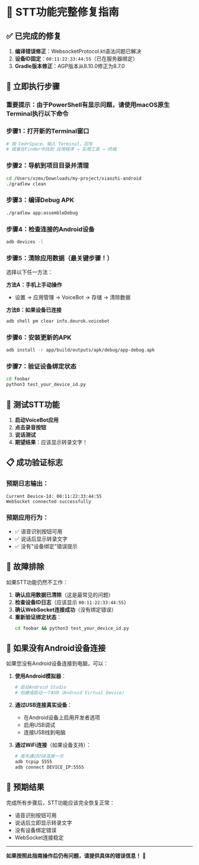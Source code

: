 # 🎯 STT功能完整修复指南

## ✅ 已完成的修复

1. **编译错误修正**：WebsocketProtocol.kt语法问题已解决
2. **设备ID固定**：`00:11:22:33:44:55`（已在服务器绑定）
3. **Gradle版本修正**：AGP版本从8.10.0修正为8.7.0

## 🚀 立即执行步骤

### 重要提示：由于PowerShell有显示问题，请使用macOS原生Terminal执行以下命令

### 步骤1：打开新的Terminal窗口
```bash
# 按 Cmd+Space，输入 Terminal，回车
# 或者在Finder中找到 应用程序 → 实用工具 → 终端
```

### 步骤2：导航到项目目录并清理
```bash
cd /Users/xzmx/Downloads/my-project/xiaozhi-android
./gradlew clean
```

### 步骤3：编译Debug APK
```bash
./gradlew app:assembleDebug
```

### 步骤4：检查连接的Android设备
```bash
adb devices -l
```

### 步骤5：清除应用数据（最关键步骤！）
选择以下任一方法：

**方法A：手机上手动操作**
- 设置 → 应用管理 → VoiceBot → 存储 → 清除数据

**方法B：如果设备已连接**
```bash
adb shell pm clear info.dourok.voicebot
```

### 步骤6：安装更新的APK
```bash
adb install -r app/build/outputs/apk/debug/app-debug.apk
```

### 步骤7：验证设备绑定状态
```bash
cd foobar
python3 test_your_device_id.py
```

## 🎯 测试STT功能

1. **启动VoiceBot应用**
2. **点击录音按钮**
3. **说话测试**
4. **期望结果**：应该显示转录文字！

## 📋 成功验证标志

### 预期日志输出：
```
Current Device-Id: 00:11:22:33:44:55
WebSocket connected successfully
```

### 预期应用行为：
- ✅ 语音识别按钮可用
- ✅ 说话后显示转录文字  
- ✅ 没有"设备绑定"错误提示

## 🔧 故障排除

如果STT功能仍然不工作：

1. **确认应用数据已清除**（这是最常见的问题）
2. **检查设备ID日志**（应该显示 `00:11:22:33:44:55`）
3. **确认WebSocket连接成功**（没有绑定错误）
4. **重新验证绑定状态**：
   ```bash
   cd foobar && python3 test_your_device_id.py
   ```

## 📱 如果没有Android设备连接

如果您没有Android设备连接到电脑，可以：

1. **使用Android模拟器**：
   ```bash
   # 启动Android Studio
   # 创建或启动一个AVD（Android Virtual Device）
   ```

2. **通过USB连接真实设备**：
   - 在Android设备上启用开发者选项
   - 启用USB调试
   - 连接USB线到电脑

3. **通过WiFi连接**（如果设备支持）：
   ```bash
   # 首先通过USB连接一次
   adb tcpip 5555
   adb connect DEVICE_IP:5555
   ```

## 🎉 预期结果

完成所有步骤后，STT功能应该完全恢复正常：
- 语音识别按钮可用
- 说话后立即显示转录文字
- 没有设备绑定错误
- WebSocket连接稳定

---
**如果按照此指南操作后仍有问题，请提供具体的错误信息！** 🚀 
